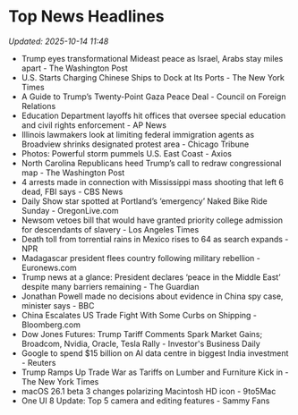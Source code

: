 # Top News Headlines

_Updated: 2025-10-14 11:48_

- Trump eyes transformational Mideast peace as Israel, Arabs stay miles apart - The Washington Post
- U.S. Starts Charging Chinese Ships to Dock at Its Ports - The New York Times
- A Guide to Trump’s Twenty-Point Gaza Peace Deal - Council on Foreign Relations
- Education Department layoffs hit offices that oversee special education and civil rights enforcement - AP News
- Illinois lawmakers look at limiting federal immigration agents as Broadview shrinks designated protest area - Chicago Tribune
- Photos: Powerful storm pummels U.S. East Coast - Axios
- North Carolina Republicans heed Trump’s call to redraw congressional map - The Washington Post
- 4 arrests made in connection with Mississippi mass shooting that left 6 dead, FBI says - CBS News
- Daily Show star spotted at Portland’s ‘emergency’ Naked Bike Ride Sunday - OregonLive.com
- Newsom vetoes bill that would have granted priority college admission for descendants of slavery - Los Angeles Times
- Death toll from torrential rains in Mexico rises to 64 as search expands - NPR
- Madagascar president flees country following military rebellion - Euronews.com
- Trump news at a glance: President declares ‘peace in the Middle East’ despite many barriers remaining - The Guardian
- Jonathan Powell made no decisions about evidence in China spy case, minister says - BBC
- China Escalates US Trade Fight With Some Curbs on Shipping - Bloomberg.com
- Dow Jones Futures: Trump Tariff Comments Spark Market Gains; Broadcom, Nvidia, Oracle, Tesla Rally - Investor's Business Daily
- Google to spend $15 billion on AI data centre in biggest India investment - Reuters
- Trump Ramps Up Trade War as Tariffs on Lumber and Furniture Kick in - The New York Times
- macOS 26.1 beta 3 changes polarizing Macintosh HD icon - 9to5Mac
- One UI 8 Update: Top 5 camera and editing features - Sammy Fans